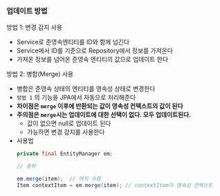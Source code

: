 

### 업데이트 방법
방법 1: 변경 감지 사용
- Service로 준영속엔티티를 ID와 함께 넘긴다
- Service에서 ID를 기준으로 Repository에서 정보를 가져온다
- 가져온 정보를 넘어온 준영속 엔티티의 값으로 업데이트 한다

방법 2: 병합(Merge) 사용
- 병합은 준영속 상태의 엔티티를 영속성 상태로 변경한다
- `방법 1` 의 기능을 JPA에서 자동으로 처리해준다
- __차이점은 `merge` 이후에 반환되는 값이 영속성 컨텍스트의 값이 된다__
- __주의점은 `merge`시는 업데이트에 대한 선택이 없다. 모두 업데이트된다.__
   - 값이 없으면 null로 업데이트 된다
   - 가능하면 변경 감지를 사용한다
- 사용법
   ~~~java
   private final EntityManager em;

   // 중략

   em.merge(item);  // 머지 수향
   Item contextItem = em.merge(item); // contextItem이 영속성 컨텍스트
   ~~~